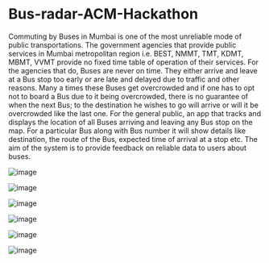 # Bus-radar-ACM-Hackathon

Commuting by Buses in Mumbai is one of the most unreliable mode of public transportations. The government agencies that provide public services in Mumbai metropolitan region i.e. BEST, NMMT, TMT, KDMT, MBMT, VVMT provide no fixed time table of operation of their services. For the agencies that do, Buses are never on time. They either arrive and leave at a Bus stop too early or are late and delayed due to traffic and other reasons. Many a times these Buses get overcrowded and if one has to opt not to board a Bus due to it being overcrowded, there is no guarantee of when the next Bus; to the destination he wishes to go will arrive or will it be overcrowded like the last one. 
For the general public, an app that tracks and displays the location of all Buses arriving and leaving any Bus stop on the map. For a particular Bus along with Bus number it will show details like destination, the route of the Bus, expected time of arrival at a stop etc.
The aim of the system is to provide feedback on reliable data to users about buses.

![image](screenshots/1.png)

![image](screenshots/t1.png)

![image](screenshots/t2.png)

![image](screenshots/2.png)

![image](screenshots/3.png)

![image](screenshots/4.png)